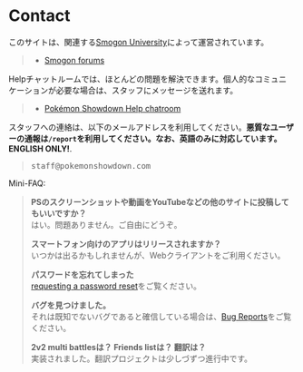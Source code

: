 # Contact

このサイトは、関連する[Smogon University](http://smogon.com/)によって運営されています。

<blockquote><ul class="nav">
	<li><a class="button nav-first nav-last" href="//smogon.com/forums/">Smogon forums</a></li>
</ul></blockquote><div style="clear:both"></div>

Helpチャットルームでは、ほとんどの問題を解決できます。個人的なコミュニケーションが必要な場合は、スタッフにメッセージを送れます。

<blockquote><ul class="nav">
	<li><a class="button nav-first nav-last" href="//play.pokemonshowdown.com/help">Pokémon Showdown Help chatroom</a></li>
</ul></blockquote><div style="clear:both"></div>

スタッフへの連絡は、以下のメールアドレスを利用してください。<strong>悪質なユーザーの通報は`/report`を利用してください。なお、英語のみに対応しています。ENGLISH ONLY!</strong>.

> <kbd>st</kbd><kbd>aff@pok</kbd><kbd>emonshowdown.com</kbd>

Mini-FAQ:

> **PSのスクリーンショットや動画をYouTubeなどの他のサイトに投稿してもいいですか？**  
> はい。問題ありません。ご自由にどうぞ。
> 
> **スマートフォン向けのアプリはリリースされますか？**  
> いつかは出るかもしれませんが、Webクライアントをご利用ください。
> 
> **パスワードを忘れてしまった**  
> [requesting a password reset](https://www.smogon.com/forums/threads/names-passwords-rooms-and-servers-contacting-upper-staff.3538721/)をご覧ください。
> 
> **バグを見つけました。**  
> それは既知でないバグであると確信している場合は、[Bug Reports](/bugreports)をご覧ください。
> 
> **2v2 multi battlesは？ Friends listは？ 翻訳は？**  
> 実装されました。翻訳プロジェクトは少しづずつ進行中です。 
